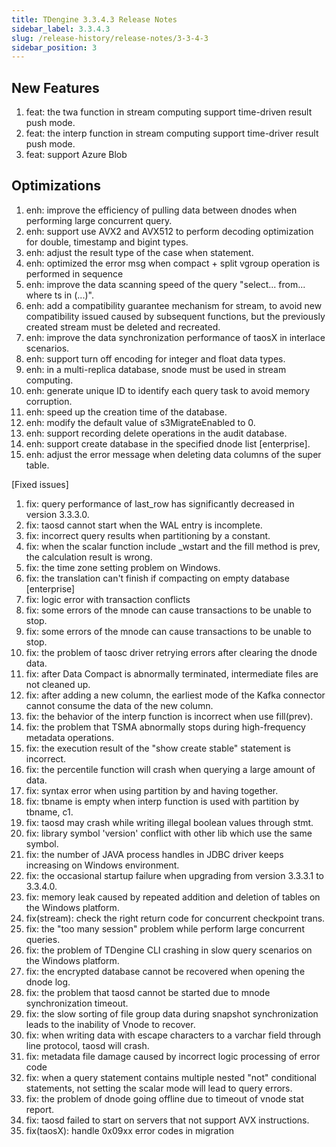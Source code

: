 ```yaml
---
title: TDengine 3.3.4.3 Release Notes
sidebar_label: 3.3.4.3
slug: /release-history/release-notes/3-3-4-3
sidebar_position: 3
---
```


## New Features

1. feat: the twa function in stream computing support time-driven result push mode.
1. feat: the interp function in stream computing support time-driver result push mode.
1. feat: support Azure Blob

## Optimizations

1. enh: improve the efficiency of pulling data between dnodes when performing large concurrent query.
1. enh: support use AVX2 and AVX512 to perform decoding optimization for double, timestamp and bigint types.
1. enh: adjust the result type of the case when statement.
1. enh: optimized the error msg when compact + split vgroup operation is performed in sequence
1. enh: improve the data scanning speed of the query "select... from... where ts in (...)".
1. enh: add a compatibility guarantee mechanism for stream, to avoid new compatibility issued caused by subsequent functions, but the previously created stream must be deleted and recreated.
1. enh: improve the data synchronization performance of taosX in interlace scenarios.
1. enh: support turn off encoding for integer and float data types.
1. enh: in a multi-replica database, snode must be used in stream computing.
1. enh: generate unique ID to identify each query task to avoid memory corruption.
1. enh: speed up the creation time of the database.
1. enh: modify the default value of s3MigrateEnabled to 0.
1. enh: support recording delete operations in the audit database.
1. enh: support create database in the specified dnode list [enterprise].
1. enh: adjust the error message when deleting data columns of the super table.

[Fixed issues]

1. fix: query performance of last_row has significantly decreased in version 3.3.3.0.
1. fix: taosd cannot start when the WAL entry is incomplete.
1. fix: incorrect query results when partitioning by a constant.
1. fix: when the scalar function include \_wstart and the fill method is prev, the calculation result is wrong.
1. fix: the time zone setting problem on Windows.
1. fix: the translation can't finish if compacting on empty database [enterprise]
1. fix: logic error with transaction conflicts
1. fix: some errors of the mnode can cause transactions to be unable to stop.
1. fix: some errors of the mnode can cause transactions to be unable to stop.
1. fix: the problem of taosc driver retrying errors after clearing the dnode data.
1. fix: after Data Compact is abnormally terminated, intermediate files are not cleaned up.
1. fix: after adding a new column, the earliest mode of the Kafka connector cannot consume the data of the new column.
1. fix: the behavior of the interp function is incorrect when use fill(prev).
1. fix: the problem that TSMA abnormally stops during high-frequency metadata operations.
1. fix: the execution result of the "show create stable" statement is incorrect.
1. fix: the percentile function will crash when querying a large amount of data.
1. fix: syntax error when using partition by and having together.
1. fix: tbname is empty when interp function is used with partition by tbname, c1.
1. fix: taosd may crash while writing illegal boolean values through stmt.
1. fix: library symbol 'version' conflict with other lib which use the same symbol.
1. fix: the number of JAVA process handles in JDBC driver keeps increasing on Windows environment.
1. fix: the occasional startup failure when upgrading from version 3.3.3.1 to 3.3.4.0.
1. fix: memory leak caused by repeated addition and deletion of tables on the Windows platform.
1. fix(stream): check the right return code for concurrent checkpoint trans.
1. fix: the "too many session" problem while perform large concurrent queries.
1. fix: the problem of TDengine CLI crashing in slow query scenarios on the Windows platform.
1. fix: the encrypted database cannot be recovered when opening the dnode log.
1. fix: the problem that taosd cannot be started due to mnode synchronization timeout.
1. fix: the slow sorting of file group data during snapshot synchronization leads to the inability of Vnode to recover.
1. fix: when writing data with escape characters to a varchar field through line protocol, taosd will crash.
1. fix: metadata file damage caused by incorrect logic processing of error code
1. fix: when a query statement contains multiple nested "not" conditional statements, not setting the scalar mode will lead to query errors.
1. fix: the problem of dnode going offline due to timeout of vnode stat report.
1. fix: taosd failed to start on servers that not support AVX instructions.
1. fix(taosX): handle 0x09xx error codes in migration
